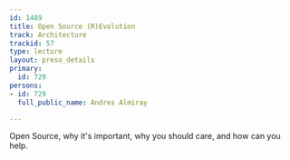 ```yaml
---
id: 1489
title: Open Source (R)Evolution
track: Architecture
trackid: 57
type: lecture
layout: preso_details
primary:
  id: 729
persons:
- id: 729
  full_public_name: Andres Almiray

---
```

Open Source, why it's important, why you should care, and how can you help.